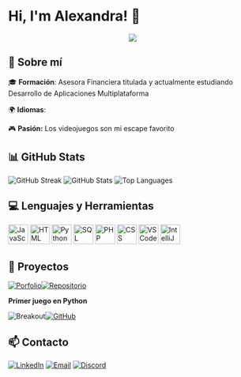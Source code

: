 # Hi, I'm Alexandra! 👋

  <p align=center>
    <img src="https://media.tenor.com/kzMUk2-LgL8AAAAj/welcome.gif">
  </p>

## 🎯 Sobre mí
  
  🎓 **Formación**: Asesora Financiera titulada y actualmente estudiando Desarrollo de Aplicaciones Multiplataforma
  
  🌍 **Idiomas**: 
      <img src="https://twemoji.maxcdn.com/v/latest/svg/1f1f7-1f1f4.svg" height="16">
      <img src="https://twemoji.maxcdn.com/v/latest/svg/1f1ec-1f1e7.svg" height="16"> 
      <img src="https://twemoji.maxcdn.com/v/latest/svg/1f1ea-1f1f8.svg" height="16">

  🎮 **Pasión:** Los videojuegos son mi escape favorito

## 📊 GitHub Stats 

<img src="https://github-readme-streak-stats.herokuapp.com?user=ALESA97&theme=synthwave&hide_border=true&ring=00D9FF&fire=A855F7" alt="GitHub Streak">
<img src="https://github-readme-stats.vercel.app/api?username=ALESA97&show_icons=true&theme=synthwave&hide_border=true&title_color=00d9ff&icon_color=a855f7&text_color=ffffff&bg_color=0d1117" alt="GitHub Stats">
<img src="https://github-readme-stats.vercel.app/api/top-langs/?username=ALESA97&layout=compact&theme=synthwave&hide_border=true&title_color=00d9ff&text_color=ffffff&bg_color=0d1117" alt="Top Languages">

## 💻 Lenguajes y Herramientas

  <img src="https://cdn.jsdelivr.net/gh/devicons/devicon/icons/javascript/javascript-original.svg" alt="JavaScript" width="40" height="40"/>
  <img src="https://cdn.jsdelivr.net/gh/devicons/devicon/icons/html5/html5-original.svg" alt="HTML" width="40" height="40"/>
  <img src="https://cdn.jsdelivr.net/gh/devicons/devicon/icons/python/python-original.svg" alt="Python" width="40" height="40"/>
  <img src="https://cdn.jsdelivr.net/gh/devicons/devicon/icons/mysql/mysql-original.svg" alt="SQL" width="40" height="40"/>
  <img src="https://cdn.jsdelivr.net/gh/devicons/devicon/icons/php/php-original.svg" alt="PHP" width="40" height="40"/>
  <img src="https://cdn.jsdelivr.net/gh/devicons/devicon/icons/css3/css3-original.svg" alt="CSS" width="40" height="40"/>
  <img src="https://cdn.jsdelivr.net/gh/devicons/devicon/icons/vscode/vscode-original.svg" alt="VS Code" width="40" height="40"/>
  <img src="https://cdn.jsdelivr.net/gh/devicons/devicon/icons/intellij/intellij-original.svg" alt="IntelliJ IDEA" width="40" height="40"/>

## 🚀 Proyectos

[![Porfolio](https://img.shields.io/badge/Porfolio-E34F26?style=for-the-badge&logo=html5&logoColor=white)](https://developer.mozilla.org/en-US/docs/Web/HTML)[![Repositorio](https://img.shields.io/badge/-Repositorio-181717?style=for-the-badge&logo=github&logoColor=white)](https://github.com/ALESA97/MiPorfolio)

**Primer juego en Python**

![Breakout](https://img.shields.io/badge/-Breakout-3776AB?style=for-the-badge&logo=python&logoColor=black)[![GitHub](https://img.shields.io/badge/-Repositorio-181717?style=for-the-badge&logo=github&logoColor=white)](https://github.com/ALESA97/Python-Game)


## 📫 Contacto

[![LinkedIn](https://img.shields.io/badge/-LinkedIn-0A66C2?style=for-the-badge&logo=linkedin&logoColor=white)](https://linkedin.com/in/alexandra-teodora-sofronie-3bbb36161)
[![Email](https://img.shields.io/badge/-Email-D14836?style=for-the-badge&logo=gmail&logoColor=white)](mailto:alesaclash97@gmail.com)
[![Discord](https://img.shields.io/badge/Discord-Alesa%238646-5865F2?style=for-the-badge&logo=discord&logoColor=white)]()

  

